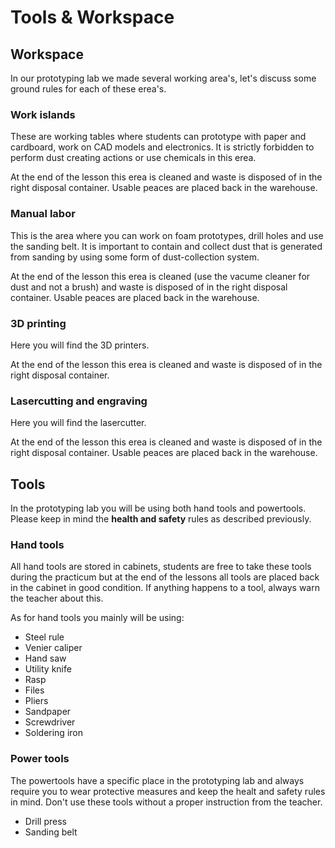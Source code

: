 # Tools & Workspace

## Workspace

In our prototyping lab we made several working area's, let's discuss some ground rules for each of these erea's.

### Work islands 

These are working tables where students can prototype with paper and cardboard, work on CAD models and electronics. It is strictly forbidden to perform dust creating actions or use chemicals in this erea.

<!-- TODO : een foto van zo'n eiland maken en hier plaatsen
![IMAGE](./images/afbeelding1.png)
-->

At the end of the lesson this erea is cleaned and waste is disposed of in the right disposal container. Usable peaces are placed back in the warehouse.

### Manual labor

This is the area where you can work on foam prototypes, drill holes and use the sanding belt. It is important to contain and collect dust that is generated from sanding by using some form of dust-collection system.

<!-- TODO : een foto hiervan maken en hier plaatsen
![IMAGE](./images/afbeelding2.png)
-->

At the end of the lesson this erea is cleaned (use the vacume cleaner for dust and not a brush) and waste is disposed of in the right disposal container. Usable peaces are placed back in the warehouse.


### 3D printing

Here you will find the 3D printers. 

<!-- TODO : een foto hiervan maken en hier plaatsen
![IMAGE](./images/afbeelding3.png)
-->

At the end of the lesson this erea is cleaned and waste is disposed of in the right disposal container.

### Lasercutting and engraving

Here you will find the lasercutter.

<!-- TODO : een foto hiervan maken en hier plaatsen
![IMAGE](./images/afbeelding4.png)
-->

At the end of the lesson this erea is cleaned and waste is disposed of in the right disposal container. Usable peaces are placed back in the warehouse.

## Tools

In the prototyping lab you will be using both hand tools and powertools. Please keep in mind the **health and safety** rules as described previously.

### Hand tools

All hand tools are stored in cabinets, students are free to take these tools during the practicum but at the end of the lessons all tools are placed back in the cabinet in good condition. If anything happens to a tool, always warn the teacher about this.

As for hand tools you mainly will be using:
* Steel rule
* Venier caliper
* Hand saw
* Utility knife
* Rasp
* Files
* Pliers
* Sandpaper
* Screwdriver
* Soldering iron

<!-- TODO : een foto hiervan maken en hier plaatsen
![IMAGE](./images/afbeelding4.png)
-->

### Power tools

The powertools have a specific place in the prototyping lab and always require you to wear protective measures and keep the healt and safety rules in mind.
Don't use these tools without a proper instruction from the teacher.

* Drill press
* Sanding belt

<!-- TODO : een foto hiervan maken en hier plaatsen
![IMAGE](./images/afbeelding4.png)
-->

